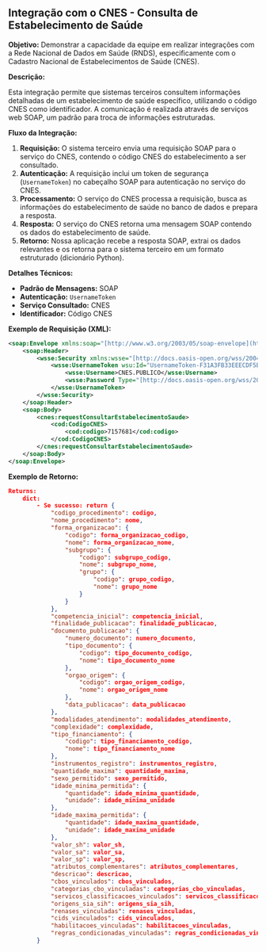 ## Integração com o CNES - Consulta de Estabelecimento de Saúde

**Objetivo:** Demonstrar a capacidade da equipe em realizar integrações com a Rede Nacional de Dados em Saúde (RNDS), especificamente com o Cadastro Nacional de Estabelecimentos de Saúde (CNES).

**Descrição:**

Esta integração permite que sistemas terceiros consultem informações detalhadas de um estabelecimento de saúde específico, utilizando o código CNES como identificador. A comunicação é realizada através de serviços web SOAP, um padrão para troca de informações estruturadas.

**Fluxo da Integração:**

1.  **Requisição:** O sistema terceiro envia uma requisição SOAP para o serviço do CNES, contendo o código CNES do estabelecimento a ser consultado.
2.  **Autenticação:** A requisição inclui um token de segurança (`UsernameToken`) no cabeçalho SOAP para autenticação no serviço do CNES.
3.  **Processamento:** O serviço do CNES processa a requisição, busca as informações do estabelecimento de saúde no banco de dados e prepara a resposta.
4.  **Resposta:** O serviço do CNES retorna uma mensagem SOAP contendo os dados do estabelecimento de saúde.
5.  **Retorno:** Nossa aplicação recebe a resposta SOAP, extrai os dados relevantes e os retorna para o sistema terceiro em um formato estruturado (dicionário Python).

**Detalhes Técnicos:**

* **Padrão de Mensagens:** SOAP
* **Autenticação:** `UsernameToken`
* **Serviço Consultado:** CNES
* **Identificador:** Código CNES

**Exemplo de Requisição (XML):**

```xml
<soap:Envelope xmlns:soap="[http://www.w3.org/2003/05/soap-envelope](http://www.w3.org/2003/05/soap-envelope)" xmlns:cnes="[http://servicos.saude.gov.br/cnes/v1r0/cnesservice](http://servicos.saude.gov.br/cnes/v1r0/cnesservice)" xmlns:cod="[http://servicos.saude.gov.br/schema/cnes/v1r0/codigocnes](http://servicos.saude.gov.br/schema/cnes/v1r0/codigocnes)">
    <soap:Header>
        <wsse:Security xmlns:wsse="[http://docs.oasis-open.org/wss/2004/01/oasis-200401-wss-wssecurity-secext-1.0.xsd](http://docs.oasis-open.org/wss/2004/01/oasis-200401-wss-wssecurity-secext-1.0.xsd)" xmlns:wsu="[http://docs.oasis-open.org/wss/2004/01/oasis-200401-wss-wssecurity-utility-1.0.xsd](http://docs.oasis-open.org/wss/2004/01/oasis-200401-wss-wssecurity-utility-1.0.xsd)">
            <wsse:UsernameToken wsu:Id="UsernameToken-F31A3FB33EEECDF5B617325776425894">
                <wsse:Username>CNES.PUBLICO</wsse:Username>
                <wsse:Password Type="[http://docs.oasis-open.org/wss/2004/01/oasis-200401-wss-username-token-profile-1.0#PasswordText](http://docs.oasis-open.org/wss/2004/01/oasis-200401-wss-username-token-profile-1.0#PasswordText)">cnes#2015public</wsse:Password>
            </wsse:UsernameToken>
        </wsse:Security>
    </soap:Header>
    <soap:Body>
        <cnes:requestConsultarEstabelecimentoSaude>
            <cod:CodigoCNES>
                <cod:codigo>7157681</cod:codigo>
            </cod:CodigoCNES>
        </cnes:requestConsultarEstabelecimentoSaude>
    </soap:Body>
</soap:Envelope>
```

**Exemplo de Retorno:**

```json
Returns:
    dict:
        - Se sucesso: return {
            "codigo_procedimento": codigo,
            "nome_procedimento": nome,
            "forma_organizacao": {
                "codigo": forma_organizacao_codigo,
                "nome": forma_organizacao_nome,
                "subgrupo": {
                    "codigo": subgrupo_codigo,
                    "nome": subgrupo_nome,
                    "grupo": {
                        "codigo": grupo_codigo,
                        "nome": grupo_nome
                    }
                }
            },
            "competencia_inicial": competencia_inicial,
            "finalidade_publicacao": finalidade_publicacao,
            "documento_publicacao": {
                "numero_documento": numero_documento,
                "tipo_documento": {
                    "codigo": tipo_documento_codigo,
                    "nome": tipo_documento_nome
                },
                "orgao_origem": {
                    "codigo": orgao_origem_codigo,
                    "nome": orgao_origem_nome
                },
                "data_publicacao": data_publicacao
            },
            "modalidades_atendimento": modalidades_atendimento,
            "complexidade": complexidade,
            "tipo_financiamento": {
                "codigo": tipo_financiamento_codigo,
                "nome": tipo_financiamento_nome
            },
            "instrumentos_registro": instrumentos_registro,
            "quantidade_maxima": quantidade_maxima,
            "sexo_permitido": sexo_permitido,
            "idade_minima_permitida": {
                "quantidade": idade_minima_quantidade,
                "unidade": idade_minima_unidade
            },
            "idade_maxima_permitida": {
                "quantidade": idade_maxima_quantidade,
                "unidade": idade_maxima_unidade
            },
            "valor_sh": valor_sh,
            "valor_sa": valor_sa,
            "valor_sp": valor_sp,
            "atributos_complementares": atributos_complementares,
            "descricao": descricao,
            "cbos_vinculados": cbos_vinculados,
            "categorias_cbo_vinculadas": categorias_cbo_vinculadas,
            "servicos_classificacoes_vinculados": servicos_classificacoes_vinculados,
            "origens_sia_sih": origens_sia_sih,
            "renases_vinculadas": renases_vinculadas,
            "cids_vinculados": cids_vinculados,
            "habilitacoes_vinculadas": habilitacoes_vinculadas,
            "regras_condicionadas_vinculadas": regras_condicionadas_vinculadas
        }
```